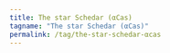```yaml
---
title: The star Schedar (αCas)
tagname: "The star Schedar (αCas)"
permalink: /tag/the-star-schedar-αcas
---
```

